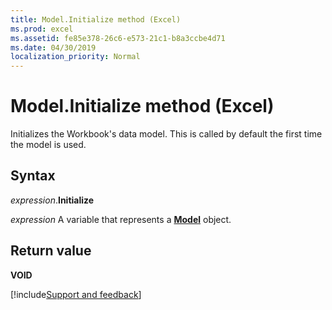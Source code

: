 ```yaml
---
title: Model.Initialize method (Excel)
ms.prod: excel
ms.assetid: fe85e378-26c6-e573-21c1-b8a3ccbe4d71
ms.date: 04/30/2019
localization_priority: Normal
---
```



# Model.Initialize method (Excel)

Initializes the Workbook's data model. This is called by default the first time the model is used.


## Syntax

_expression_.**Initialize**

_expression_ A variable that represents a **[Model](Excel.Model.md)** object.


## Return value

**VOID**




[!include[Support and feedback](~/includes/feedback-boilerplate.md)]